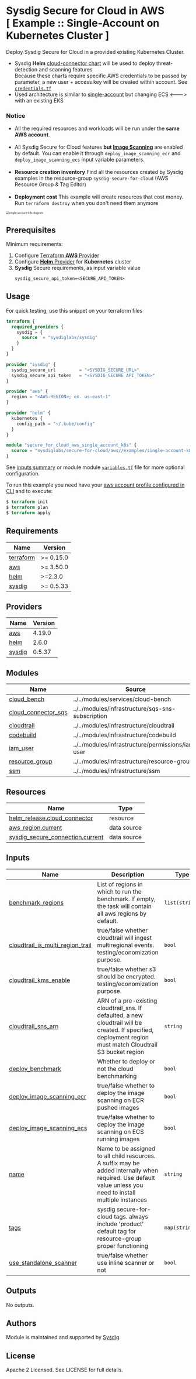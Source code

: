 # Sysdig Secure for Cloud in AWS <br/>[ Example :: Single-Account on Kubernetes Cluster ]

Deploy Sysdig Secure for Cloud in a provided existing Kubernetes Cluster.

- Sysdig **Helm** [cloud-connector chart](https://charts.sysdig.com/charts/cloud-connector/) will be used to deploy threat-detection and scanning features
  <br/>Because these charts require specific AWS credentials to be passed by parameter, a new user + access key will be created within account. See [`credentials.tf`](https://github.com/sysdiglabs/terraform-aws-secure-for-cloud/blob/master/examples/single-account-k8s/credentials.tf)
- Used architecture is similar to [single-account](https://github.com/sysdiglabs/terraform-aws-secure-for-cloud/blob/master/examples/single-account) but changing ECS <---> with an existing EKS

### Notice
* All the required resources and workloads will be run under the **same AWS account**. <br/><br/>
* All Sysdig Secure for Cloud features **but [Image Scanning](https://docs.sysdig.com/en/docs/sysdig-secure/scanning/)** are enabled by default. You can enable it through `deploy_image_scanning_ecr` and `deploy_image_scanning_ecs` input variable parameters.<br/><br/>
* **Resource creation inventory** Find all the resources created by Sysdig examples in the resource-group `sysdig-secure-for-cloud` (AWS Resource Group & Tag Editor) <br/><br/>
* **Deployment cost** This example will create resources that cost money.<br/>Run `terraform destroy` when you don't need them anymore


<img src="https://raw.githubusercontent.com/sysdiglabs/terraform-aws-secure-for-cloud/master/examples/single-account-k8s/diagram.png" alt="single-account-k8s diagram" style="zoom: 50%;" />

## Prerequisites

Minimum requirements:

1. Configure [Terraform **AWS** Provider](https://registry.terraform.io/providers/hashicorp/aws/latest/docs)
2. Configure [**Helm** Provider](https://registry.terraform.io/providers/hashicorp/helm/latest/docs) for **Kubernetes** cluster
3. **Sysdig** Secure requirements, as input variable value
   ```
   sysdig_secure_api_token=<SECURE_API_TOKEN>
   ```

## Usage

For quick testing, use this snippet on your terraform files

```terraform
terraform {
  required_providers {
    sysdig = {
      source  = "sysdiglabs/sysdig"
    }
  }
}

provider "sysdig" {
  sysdig_secure_url         = "<SYSDIG_SECURE_URL>"
  sysdig_secure_api_token   = "<SYSDIG_SECURE_API_TOKEN>"
}

provider "aws" {
  region = "<AWS-REGION>; ex. us-east-1"
}

provider "helm" {
  kubernetes {
    config_path = "~/.kube/config"
  }
}

module "secure_for_cloud_aws_single_account_k8s" {
  source = "sysdiglabs/secure-for-cloud/aws//examples/single-account-k8s"
}
```

See [inputs summary](#inputs) or module module [`variables.tf`](https://github.com/sysdiglabs/terraform-aws-secure-for-cloud/blob/master/examples/single-account-k8s/variables.tf) file for more optional configuration.

To run this example you need have your [aws account profile configured in CLI](https://docs.aws.amazon.com/cli/latest/userguide/cli-configure-profiles.html) and to execute:

```terraform
$ terraform init
$ terraform plan
$ terraform apply
```


<!-- BEGINNING OF PRE-COMMIT-TERRAFORM DOCS HOOK -->
## Requirements

| Name | Version |
|------|---------|
| <a name="requirement_terraform"></a> [terraform](#requirement\_terraform) | >= 0.15.0 |
| <a name="requirement_aws"></a> [aws](#requirement\_aws) | >= 3.50.0 |
| <a name="requirement_helm"></a> [helm](#requirement\_helm) | >=2.3.0 |
| <a name="requirement_sysdig"></a> [sysdig](#requirement\_sysdig) | >= 0.5.33 |

## Providers

| Name | Version |
|------|---------|
| <a name="provider_aws"></a> [aws](#provider\_aws) | 4.19.0 |
| <a name="provider_helm"></a> [helm](#provider\_helm) | 2.6.0 |
| <a name="provider_sysdig"></a> [sysdig](#provider\_sysdig) | 0.5.37 |

## Modules

| Name | Source | Version |
|------|--------|---------|
| <a name="module_cloud_bench"></a> [cloud\_bench](#module\_cloud\_bench) | ../../modules/services/cloud-bench | n/a |
| <a name="module_cloud_connector_sqs"></a> [cloud\_connector\_sqs](#module\_cloud\_connector\_sqs) | ../../modules/infrastructure/sqs-sns-subscription | n/a |
| <a name="module_cloudtrail"></a> [cloudtrail](#module\_cloudtrail) | ../../modules/infrastructure/cloudtrail | n/a |
| <a name="module_codebuild"></a> [codebuild](#module\_codebuild) | ../../modules/infrastructure/codebuild | n/a |
| <a name="module_iam_user"></a> [iam\_user](#module\_iam\_user) | ../../modules/infrastructure/permissions/iam-user | n/a |
| <a name="module_resource_group"></a> [resource\_group](#module\_resource\_group) | ../../modules/infrastructure/resource-group | n/a |
| <a name="module_ssm"></a> [ssm](#module\_ssm) | ../../modules/infrastructure/ssm | n/a |

## Resources

| Name | Type |
|------|------|
| [helm_release.cloud_connector](https://registry.terraform.io/providers/hashicorp/helm/latest/docs/resources/release) | resource |
| [aws_region.current](https://registry.terraform.io/providers/hashicorp/aws/latest/docs/data-sources/region) | data source |
| [sysdig_secure_connection.current](https://registry.terraform.io/providers/sysdiglabs/sysdig/latest/docs/data-sources/secure_connection) | data source |

## Inputs

| Name | Description | Type | Default | Required |
|------|-------------|------|---------|:--------:|
| <a name="input_benchmark_regions"></a> [benchmark\_regions](#input\_benchmark\_regions) | List of regions in which to run the benchmark. If empty, the task will contain all aws regions by default. | `list(string)` | `[]` | no |
| <a name="input_cloudtrail_is_multi_region_trail"></a> [cloudtrail\_is\_multi\_region\_trail](#input\_cloudtrail\_is\_multi\_region\_trail) | true/false whether cloudtrail will ingest multiregional events. testing/economization purpose. | `bool` | `true` | no |
| <a name="input_cloudtrail_kms_enable"></a> [cloudtrail\_kms\_enable](#input\_cloudtrail\_kms\_enable) | true/false whether s3 should be encrypted. testing/economization purpose. | `bool` | `true` | no |
| <a name="input_cloudtrail_sns_arn"></a> [cloudtrail\_sns\_arn](#input\_cloudtrail\_sns\_arn) | ARN of a pre-existing cloudtrail\_sns. If defaulted, a new cloudtrail will be created. If specified, deployment region must match Cloudtrail S3 bucket region | `string` | `"create"` | no |
| <a name="input_deploy_benchmark"></a> [deploy\_benchmark](#input\_deploy\_benchmark) | Whether to deploy or not the cloud benchmarking | `bool` | `true` | no |
| <a name="input_deploy_image_scanning_ecr"></a> [deploy\_image\_scanning\_ecr](#input\_deploy\_image\_scanning\_ecr) | true/false whether to deploy the image scanning on ECR pushed images | `bool` | `false` | no |
| <a name="input_deploy_image_scanning_ecs"></a> [deploy\_image\_scanning\_ecs](#input\_deploy\_image\_scanning\_ecs) | true/false whether to deploy the image scanning on ECS running images | `bool` | `false` | no |
| <a name="input_name"></a> [name](#input\_name) | Name to be assigned to all child resources. A suffix may be added internally when required. Use default value unless you need to install multiple instances | `string` | `"sfc"` | no |
| <a name="input_tags"></a> [tags](#input\_tags) | sysdig secure-for-cloud tags. always include 'product' default tag for resource-group proper functioning | `map(string)` | <pre>{<br>  "product": "sysdig-secure-for-cloud"<br>}</pre> | no |
| <a name="input_use_standalone_scanner"></a> [use\_standalone\_scanner](#input\_use\_standalone\_scanner) | true/false whether use inline scanner or not | `bool` | `false` | no |

## Outputs

No outputs.
<!-- END OF PRE-COMMIT-TERRAFORM DOCS HOOK -->


## Authors

Module is maintained and supported by [Sysdig](https://sysdig.com).

## License

Apache 2 Licensed. See LICENSE for full details.
